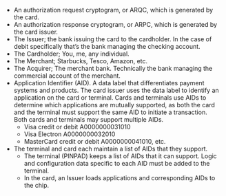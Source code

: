 - An authorization request cryptogram, or ARQC, which is generated by the card.
- An authorization response cryptogram, or ARPC, which is generated by the card issuer.
- The Issuer; the bank issuing the card to the cardholder. In the case of debit specifically that’s the bank managing the checking account.
- The Cardholder; You, me, any individual.
- The Merchant; Starbucks, Tesco, Amazon, etc.
- The Acquirer; The merchant bank. Technically the bank managing the commercial account of the merchant. 
- Application Identifier (AID). A data label that differentiates payment systems and products. The card issuer uses the data label to identify an application on the card or terminal. Cards and terminals use AIDs to determine which applications are mutually supported, as both the card and the terminal must support the same AID to initiate a transaction. Both cards and terminals may support multiple AIDs.
  - Visa credit or debit A0000000031010
  - Visa Electron A0000000032010
  - MasterCard credit or debit A0000000041010, etc.
- The terminal and card each maintain a list of AIDs that they support.
  - The terminal (PINPAD) keeps a list of AIDs that it can support. Logic and configuration data specific to each AID must be added to the terminal.
  - In the card, an Issuer loads applications and corresponding AIDs to the chip.
